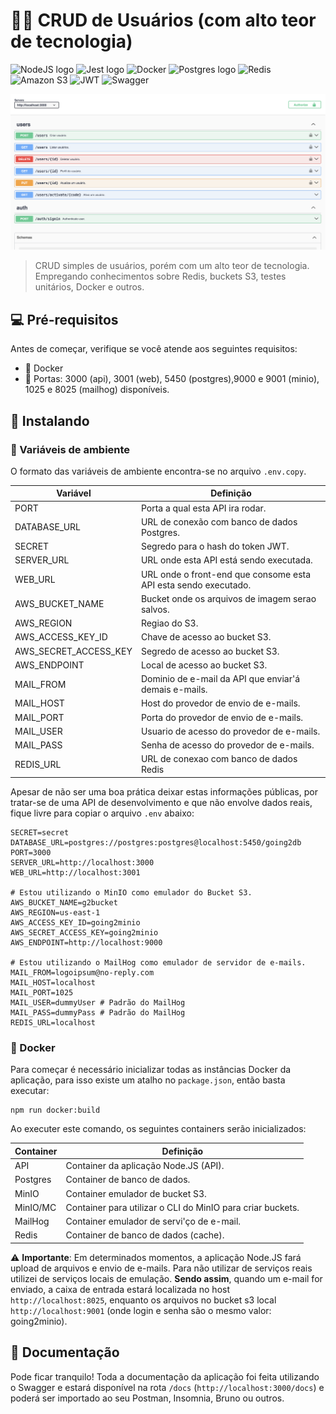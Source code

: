 # 👨‍💻 CRUD de Usuários (com alto teor de tecnologia)

![NodeJS logo](https://img.shields.io/badge/Node.js-43853D?style=for-the-badge&logo=node.js&logoColor=white)
![Jest logo](https://img.shields.io/badge/Jest-323330?style=for-the-badge&logo=Jest&logoColor=white)
![Docker](https://img.shields.io/badge/docker-%230db7ed.svg?style=for-the-badge&logo=docker&logoColor=white)
![Postgres logo](https://img.shields.io/badge/PostgreSQL-316192?style=for-the-badge&logo=postgresql&logoColor=white)
![Redis](https://img.shields.io/badge/redis-%23DD0031.svg?style=for-the-badge&logo=redis&logoColor=white)
![Amazon S3](https://img.shields.io/badge/Amazon%20S3-FF9900?style=for-the-badge&logo=amazons3&logoColor=white)
![JWT](https://img.shields.io/badge/JWT-black?style=for-the-badge&logo=JSON%20web%20tokens)
![Swagger](https://img.shields.io/badge/-Swagger-%23Clojure?style=for-the-badge&logo=swagger&logoColor=white)

<img src=".github/readme/thumbnail.png" alt="Documentação da aplicação em Swagger">

> CRUD simples de usuários, porém com um alto teor de tecnologia. Empregando conhecimentos sobre Redis, buckets S3, testes unitários, Docker e outros.

## 💻 Pré-requisitos

Antes de começar, verifique se você atende aos seguintes requisitos:

- 🐋 Docker
- 🚪 Portas: 3000 (api), 3001 (web), 5450 (postgres),9000 e 9001 (minio), 1025 e 8025 (mailhog) disponíveis.

## 🚀 Instalando

### 🧰 Variáveis de ambiente

O formato das variáveis de ambiente encontra-se no arquivo `.env.copy`.

| Variável              | Definição                                                       |
| --------------------- | --------------------------------------------------------------- |
| PORT                  | Porta a qual esta API ira rodar.                                |
| DATABASE_URL          | URL de conexão com banco de dados Postgres.                     |
| SECRET                | Segredo para o hash do token JWT.                               |
| SERVER_URL            | URL onde esta API está sendo executada.                         |
| WEB_URL               | URL onde o front-end que consome esta API esta sendo executado. |
| AWS_BUCKET_NAME       | Bucket onde os arquivos de imagem serao salvos.                 |
| AWS_REGION            | Regiao do S3.                                                   |
| AWS_ACCESS_KEY_ID     | Chave de acesso ao bucket S3.                                   |
| AWS_SECRET_ACCESS_KEY | Segredo de acesso ao bucket S3.                                 |
| AWS_ENDPOINT          | Local de acesso ao bucket S3.                                   |
| MAIL_FROM             | Dominio de e-mail da API que enviar'á demais e-mails.           |
| MAIL_HOST             | Host do provedor de envio de e-mails.                           |
| MAIL_PORT             | Porta do provedor de envio de e-mails.                          |
| MAIL_USER             | Usuario de acesso do provedor de e-mails.                       |
| MAIL_PASS             | Senha de acesso do provedor de e-mails.                         |
| REDIS_URL             | URL de conexao com banco de dados Redis                         |

Apesar de não ser uma boa prática deixar estas informações públicas, por tratar-se de uma API de desenvolvimento e que não envolve dados reais, fique livre para copiar o arquivo `.env` abaixo:

```
SECRET=secret
DATABASE_URL=postgres://postgres:postgres@localhost:5450/going2db
PORT=3000
SERVER_URL=http://localhost:3000
WEB_URL=http://localhost:3001

# Estou utilizando o MinIO como emulador do Bucket S3.
AWS_BUCKET_NAME=g2bucket
AWS_REGION=us-east-1
AWS_ACCESS_KEY_ID=going2minio
AWS_SECRET_ACCESS_KEY=going2minio
AWS_ENDPOINT=http://localhost:9000

# Estou utilizando o MailHog como emulador de servidor de e-mails.
MAIL_FROM=logoipsum@no-reply.com
MAIL_HOST=localhost
MAIL_PORT=1025
MAIL_USER=dummyUser # Padrão do MailHog
MAIL_PASS=dummyPass # Padrão do MailHog
REDIS_URL=localhost
```

### 🐳 Docker

Para começar é necessário inicializar todas as instâncias Docker da aplicação, para isso existe um atalho no `package.json`, então basta executar:

```
npm run docker:build
```

Ao executer este comando, os seguintes containers serão inicializados:

| Container | Definição                                                  |
| --------- | ---------------------------------------------------------- |
| API       | Container da aplicação Node.JS (API).                      |
| Postgres  | Container de banco de dados.                               |
| MinIO     | Container emulador de bucket S3.                           |
| MinIO/MC  | Container para utilizar o CLI do MinIO para criar buckets. |
| MailHog   | Container emulador de servi'ço de e-mail.                  |
| Redis     | Container de banco de dados (cache).                       |

⚠️ **Importante**: Em determinados momentos, a aplicação Node.JS fará upload de arquivos e envio de e-mails. Para não utilizar de serviços reais utilizei de serviços locais de emulação. **Sendo assim**, quando um e-mail for enviado, a caixa de entrada estará localizada no host `http://localhost:8025`, enquanto os arquivos no bucket s3 local `http://localhost:9001` (onde login e senha são o mesmo valor: going2minio).

## 📕 Documentação

Pode ficar tranquilo! Toda a documentação da aplicação foi feita utilizando o Swagger e estará disponível na rota `/docs` (`http://localhost:3000/docs`) e poderá ser importado ao seu Postman, Insomnia, Bruno ou outros.
